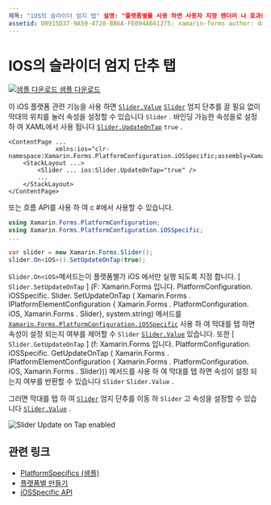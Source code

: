 ```yaml
---
제목: "iOS의 슬라이더 엄지 탭" 설명: "플랫폼별를 사용 하면 사용자 지정 렌더러 나 효과를 구현 하지 않고 특정 플랫폼 에서만 사용할 수 있는 기능을 사용할 수 있습니다. 이 문서에서는 슬라이더 막대를 눌러 Slider 속성을 설정 하는 데 사용할 수 있는 iOS 플랫폼별를 사용 하는 방법을 설명 합니다. "
assetid: D0915D37-9A59-4728-BB6A-FE094A661275: xamarin-forms author: davidbritch: dabritch:: 10/24/2018-loc: [ Xamarin.Forms ,]입니다. Xamarin.Essentials
---
```


# <a name="slider-thumb-tap-on-ios"></a>IOS의 슬라이더 엄지 단추 탭

[![샘플 다운로드](~/media/shared/download.png) 샘플 다운로드](https://docs.microsoft.com/samples/xamarin/xamarin-forms-samples/userinterface-platformspecifics)

이 iOS 플랫폼 관련 기능을 사용 하면 [`Slider.Value`](xref:Xamarin.Forms.Slider.Value) [`Slider`](xref:Xamarin.Forms.Slider) 엄지 단추를 끌 필요 없이 막대의 위치를 눌러 속성을 설정할 수 있습니다 `Slider` . 바인딩 가능한 속성을로 설정 하 여 XAML에서 사용 됩니다 [`Slider.UpdateOnTap`](xref:Xamarin.Forms.PlatformConfiguration.iOSSpecific.Slider.UpdateOnTapProperty) `true` .

```xaml
<ContentPage ...
             xmlns:ios="clr-namespace:Xamarin.Forms.PlatformConfiguration.iOSSpecific;assembly=Xamarin.Forms.Core">
    <StackLayout ...>
        <Slider ... ios:Slider.UpdateOnTap="true" />
        ...
    </StackLayout>
</ContentPage>
```

또는 흐름 API를 사용 하 여 c #에서 사용할 수 있습니다.

```csharp
using Xamarin.Forms.PlatformConfiguration;
using Xamarin.Forms.PlatformConfiguration.iOSSpecific;
...

var slider = new Xamarin.Forms.Slider();
slider.On<iOS>().SetUpdateOnTap(true);
```

`Slider.On<iOS>`메서드는이 플랫폼별가 iOS 에서만 실행 되도록 지정 합니다. [ `Slider.SetUpdateOnTap` ] (F: Xamarin.Forms 입니다. PlatformConfiguration. iOSSpecific. Slider. SetUpdateOnTap ( Xamarin.Forms . IPlatformElementConfiguration { Xamarin.Forms . PlatformConfiguration. iOS, Xamarin.Forms . Slider}, system.string) 메서드를 [`Xamarin.Forms.PlatformConfiguration.iOSSpecific`](xref:Xamarin.Forms.PlatformConfiguration.iOSSpecific) 사용 하 여 막대를 탭 하면 속성이 설정 되는지 여부를 제어할 수 `Slider` [`Slider.Value`](xref:Xamarin.Forms.Slider.Value) 있습니다. 또한 [ `Slider.GetUpdateOnTap` ] (f: Xamarin.Forms 입니다. PlatformConfiguration. iOSSpecific. GetUpdateOnTap ( Xamarin.Forms . IPlatformElementConfiguration { Xamarin.Forms . PlatformConfiguration. iOS, Xamarin.Forms . Slider})) 메서드를 사용 하 여 막대를 탭 하면 속성이 설정 되는지 여부를 반환할 수 있습니다 `Slider` `Slider.Value` .

그러면 막대를 탭 하 여 [`Slider`](xref:Xamarin.Forms.Slider) 엄지 단추를 이동 하 `Slider` 고 속성을 설정할 수 있습니다 [`Slider.Value`](xref:Xamarin.Forms.Slider.Value) .

![](slider-thumb-images/slider-updateontap.png "Slider Update on Tap enabled")

## <a name="related-links"></a>관련 링크

- [PlatformSpecifics (샘플)](https://docs.microsoft.com/samples/xamarin/xamarin-forms-samples/userinterface-platformspecifics)
- [플랫폼별 만들기](~/xamarin-forms/platform/platform-specifics/index.md#creating-platform-specifics)
- [iOSSpecific API](xref:Xamarin.Forms.PlatformConfiguration.iOSSpecific)
